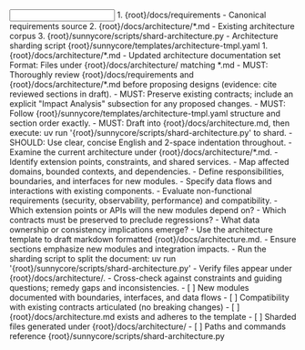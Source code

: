 <input>
  <context>
    1. {root}/docs/requirements - Canonical requirements source
    2. {root}/docs/architecture/*.md - Existing architecture corpus
    3. {root}/sunnycore/scripts/shard-architecture.py - Architecture sharding script
  </context>
  <templates>
    {root}/sunnycore/templates/architecture-tmpl.yaml
  </templates>
</input>

<output>
1. {root}/docs/architecture/*.md - Updated architecture documentation set
  Format: Files under {root}/docs/architecture/ matching *.md
</output>

<constraints importance="Important">
- MUST: Thoroughly review {root}/docs/requirements and {root}/docs/architecture/*.md before proposing designs (evidence: cite reviewed sections in draft).
- MUST: Preserve existing contracts; include an explicit "Impact Analysis" subsection for any proposed changes.
- MUST: Follow {root}/sunnycore/templates/architecture-tmpl.yaml structure and section order exactly.
- MUST: Draft into {root}/docs/architecture.md, then execute: uv run '{root}/sunnycore/scripts/shard-architecture.py' to shard.
- SHOULD: Use clear, concise English and 2-space indentation throughout.
</constraints>

<workflow importance="Critical">
  <stage id="1: assess_existing">
  <tools>
  <tool name="sequential_thinking"/>
  <tool name="todo_write">
  <tool name="Claude-Context" description="Process large architecture corpus in segments"/>
  </tools>
  - Examine the current architecture under {root}/docs/architecture/*.md.
  - Identify extension points, constraints, and shared services.
  - Map affected domains, bounded contexts, and dependencies.
  </stage>

  <stage id="2: design_new_modules">
  <tools>
  <tool name="sequential_thinking" description="Design module boundaries and integration patterns"/>
  <tool name="context7_integration" description="Research architectural patterns and best practices"/>
  <tool name="todo_write"/>
  </tools>
  - Define responsibilities, boundaries, and interfaces for new modules.
  - Specify data flows and interactions with existing components.
  - Evaluate non-functional requirements (security, observability, performance) and compatibility.
  
  <questions>
  - Which extension points or APIs will the new modules depend on?
  - Which contracts must be preserved to preclude regressions?
  - What data ownership or consistency implications emerge?
  </questions>
  </stage>

  <stage id="3: author_and_shard">
  <tools>
  <tool name="sequential_thinking"/>
  <tool name="todo_write">
  </tool>
  - Use the architecture template to draft markdown formatted {root}/docs/architecture.md.
  - Ensure sections emphasize new modules and integration impacts.
  - Run the sharding script to split the document: uv run '{root}/sunnycore/scripts/shard-architecture.py'
  - Verify files appear under {root}/docs/architecture/.
  </stage>

  <stage id="4: finalize">
  - Cross-check against constraints and guiding questions; remedy gaps and inconsistencies.
  
  <checks>
  - [ ] New modules documented with boundaries, interfaces, and data flows
  - [ ] Compatibility with existing contracts articulated (no breaking changes)
  - [ ] {root}/docs/architecture.md exists and adheres to the template
  - [ ] Sharded files generated under {root}/docs/architecture/
  - [ ] Paths and commands reference {root}/sunnycore/scripts/shard-architecture.py
  </checks>
  </stage>
</workflow>


